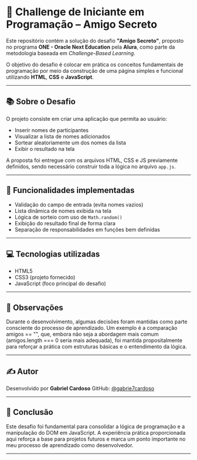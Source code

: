 # 🎯 Challenge de Iniciante em Programação – Amigo Secreto

Este repositório contém a solução do desafio **"Amigo Secreto"**, proposto no programa **ONE - Oracle Next Education** pela **Alura**, como parte da metodologia baseada em *Challenge-Based Learning*.

O objetivo do desafio é colocar em prática os conceitos fundamentais de programação por meio da construção de uma página simples e funcional utilizando **HTML**, **CSS** e **JavaScript**.

---

## 📚 Sobre o Desafio

O projeto consiste em criar uma aplicação que permita ao usuário:

* Inserir nomes de participantes
* Visualizar a lista de nomes adicionados
* Sortear aleatoriamente um dos nomes da lista
* Exibir o resultado na tela

A proposta foi entregue com os arquivos HTML, CSS e JS previamente definidos, sendo necessário construir toda a lógica no arquivo `app.js`.

---

## 🚀 Funcionalidades implementadas

* Validação do campo de entrada (evita nomes vazios)
* Lista dinâmica de nomes exibida na tela
* Lógica de sorteio com uso de `Math.random()`
* Exibição do resultado final de forma clara
* Separação de responsabilidades em funções bem definidas

---

## 💻 Tecnologias utilizadas

* HTML5
* CSS3 (projeto fornecido)
* JavaScript (foco principal do desafio)

---

## 📌 Observações

Durante o desenvolvimento, algumas decisões foram mantidas como parte consciente do processo de aprendizado. Um exemplo é a comparação amigos == "", que, embora não seja a abordagem mais comum (amigos.length === 0 seria mais adequada), foi mantida propositalmente para reforçar a prática com estruturas básicas e o entendimento da lógica.

---

## ✍️ Autor

Desenvolvido por **Gabriel Cardoso**
GitHub: [@gabrie7cardoso](https://github.com/gabrie7cardoso)

---

## 🏁 Conclusão

Este desafio foi fundamental para consolidar a lógica de programação e a manipulação do DOM em JavaScript. A experiência prática proporcionada aqui reforça a base para projetos futuros e marca um ponto importante no meu processo de aprendizado como desenvolvedor.

---
